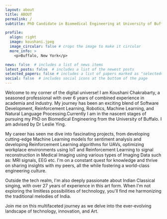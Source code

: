 ```yaml
---
layout: about
title: ABOUT
permalink: /
subtitle: PhD Candidate in Biomedical Engineering at University of Buffalo, New York

profile:
  align: right
  image: koushani.jpeg
  image_circular: false # crops the image to make it circular
  more_info: >
    <p>Buffalo, New York</p>

news: false  # includes a list of news items
latest_posts: false  # includes a list of the newest posts
selected_papers: false # includes a list of papers marked as "selected={true}"
social: false  # includes social icons at the bottom of the page
---
```


Welcome to my corner of the digital universe! I am Koushani Chakrabarty, a seasoned professional with over 6 years of combined experience in academia and industry. My journey has been an exciting blend of Software Development, Reinforcement Learning, Robotics, Machine Learning, and Natural Language Processing.Currently I am in the nascent stages of pursuing my PhD on Biomedical Engineering from the University of Buffalo. I am advised by Dr Leslie Ying. 

My career has seen me dive into fascinating projects, from developing cutting-edge Machine Learning models for sentiment analysis and developing Reinforcement Learning algorithms for UAVs, optimizing workplace environments using IoT and Reinforcement Learning to signal reconstruction in Medical Imaging using various types of Imaging Data such as: MRI signals, EEG etc. I'm on a constant quest for knowledge and thrive on sharing insights with my peers, all the while fostering a world-class engineering culture.

Outside the tech realm, I'm also deeply passionate about Indian Classical singing, with over 27 years of experience in this art form. When I'm not exploring the limitless possibilities of technology, you'll find me harmonizing the traditional melodies of India.

Join me on this multifaceted journey as we delve into the ever-evolving landscape of technology, innovation, and Art.